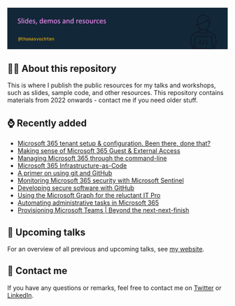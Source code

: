 ![Thomas Vochten](README.png)

## 🧑‍💻 About this repository

This is where I publish the public resources for my talks and workshops, such as slides, sample code, and other resources. This repository contains materials from 2022 onwards - contact me if you need older stuff.

## ⌚ Recently added

- [Microsoft 365 tenant setup & configuration. Been there, done that?](m365-tenantconfig/README.md)
- [Making sense of Microsoft 365 Guest & External Access](m365-guest-ext/README.md)
- [Managing Microsoft 365 through the command-line](m365-cmdline/README.md)
- [Microsoft 365 Infrastructure-as-Code](m365-infrastructure-as-code/README.md)
- [A primer on using git and GitHub](git-github/README.md)
- [Monitoring Microsoft 365 security with Microsoft Sentinel](m365-sentinel/README.md)
- [Developing secure software with GitHub](devsec-github/README.md)
- [Using the Microsoft Graph for the reluctant IT Pro](msgraph-itpro/README.md)
- [Automating administrative tasks in Microsoft 365](automation-itpro/README.md)
- [Provisioning Microsoft Teams | Beyond the next-next-finish](teamsprov-itpro/README.md)
## 📅 Upcoming talks

For an overview of all previous and upcoming talks, see [my website](https://thomasvochten.com/speaking).

## 📧 Contact me

If you have any questions or remarks, feel free to contact me on [Twitter](https://twitter.com/thomasvochten) or [LinkedIn](https://www.linkedin.com/in/thomasvochten/).
